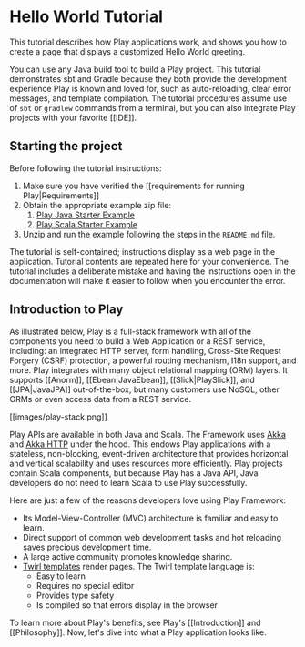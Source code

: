 <!--- Copyright (C) 2009-2019 Lightbend Inc. <https://www.lightbend.com> -->

# Hello World Tutorial

This tutorial describes how Play applications work, and shows you how to create a page that displays a customized Hello World greeting. 

You can use any Java build tool to build a Play project. This tutorial demonstrates sbt and Gradle because they both provide the development experience Play is known and loved for, such as auto-reloading, clear error messages, and template compilation. The tutorial procedures assume use of `sbt` or `gradlew` commands from a terminal, but you can also integrate Play projects with your favorite [[IDE]].

## Starting the project

Before following the tutorial instructions:

1. Make sure you have verified the [[requirements for running Play|Requirements]]
1. Obtain the appropriate example zip file:
    1. [Play Java Starter Example](https://developer.lightbend.com/start/?group=play&project=play-java-starter-example)
    1. [Play Scala Starter Example](https://developer.lightbend.com/start/?group=play&project=play-scala-starter-example)
1. Unzip and run the example following the steps in the `README.md` file.
 
The tutorial is self-contained; instructions display as a web page in the application. Tutorial contents are repeated here for your convenience. The tutorial includes a deliberate mistake and having the instructions open in the documentation will make it easier to follow when you encounter the error.

## Introduction to Play

As illustrated below, Play is a full-stack framework with all of the components you need to build a Web Application or a REST service, including: an integrated HTTP server, form handling, Cross-Site Request Forgery (CSRF) protection, a powerful routing mechanism, I18n support, and more. Play integrates with many object relational mapping (ORM) layers. It supports [[Anorm]], [[Ebean|JavaEbean]], [[Slick|PlaySlick]], and [[JPA|JavaJPA]] out-of-the-box, but many customers use NoSQL, other ORMs or even access data from a REST service.

[[images/play-stack.png]]

Play APIs are available in both Java and Scala. The Framework uses [Akka](https://akka.io) and [Akka HTTP](https://doc.akka.io/docs/akka-http/current/index.html) under the hood. This endows Play applications with a stateless, non-blocking, event-driven architecture that provides horizontal and vertical scalability and uses resources more efficiently. Play projects contain Scala components, but because Play has a Java API, Java developers do not need to learn Scala to use Play successfully.

Here are just a few of the reasons developers love using Play Framework:

- Its Model-View-Controller (MVC) architecture is familiar and easy to learn.
- Direct support of common web development tasks and hot reloading saves precious development time.
- A large active community promotes knowledge sharing.
- [Twirl templates](https://github.com/playframework/twirl) render pages. The Twirl template language is:
    - Easy to learn
    - Requires no special editor
    - Provides type safety
    - Is compiled so that errors display in the browser

To learn more about Play's benefits, see Play's [[Introduction]] and [[Philosophy]]. Now, let's dive into what a Play application looks like.
